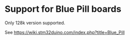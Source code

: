# Support for Blue Pill boards

Only 128k version supported.

See https://wiki.stm32duino.com/index.php?title=Blue_Pill
